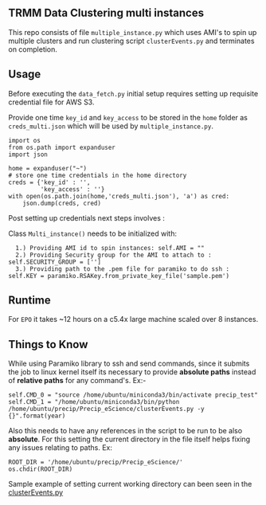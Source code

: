 ## TRMM Data Clustering multi instances

This repo consists of file `multiple_instance.py` which uses AMI's to spin up multiple clusters and run clustering script ```clusterEvents.py``` and terminates on completion.
## Usage

Before executing the `data_fetch.py` initial setup requires setting up requisite credential file for AWS S3.

Provide one time `key_id` and `key_access` to be stored in the `home` folder as `creds_multi.json` which will be used by `multiple_instance.py`.
```
import os
from os.path import expanduser
import json

home = expanduser("~")
# store one time credentials in the home directory
creds = {'key_id' : '',
         'key_access' : ''}
with open(os.path.join(home,'creds_multi.json'), 'a') as cred:
    json.dump(creds, cred)
```

Post setting up credentials next steps involves :

Class `Multi_instance()` needs to be initialized with:
  
      1.) Providing AMI id to spin instances: self.AMI = ""
      2.) Providing Security group for the AMI to attach to : self.SECURITY_GROUP = ['']
      3.) Providing path to the .pem file for paramiko to do ssh : self.KEY = paramiko.RSAKey.from_private_key_file('sample.pem')
      
## Runtime

For `EPO` it takes ~12 hours on a c5.4x large machine scaled over 8 instances.

## Things to Know

While using Paramiko library to ssh and send commands, since it submits the job to linux kernel itself its necessary to provide **absolute paths** instead of **relative paths** for any command's. 
Ex:- 
```
self.CMD_0 = "source /home/ubuntu/miniconda3/bin/activate precip_test"
self.CMD_1 = "/home/ubuntu/miniconda3/bin/python /home/ubuntu/precip/Precip_eScience/clusterEvents.py -y {}".format(year)
```
Also this needs to have any references in the script to be run to be also **absolute**. For this setting the current directory in the file itself helps fixing any issues relating to paths.
Ex:
```
ROOT_DIR = '/home/ubuntu/precip/Precip_eScience/'
os.chdir(ROOT_DIR)
```
Sample example of setting current working directory can been seen in the [clusterEvents.py](https://github.com/lkuntz/Precip_eScience/blob/master/clusterEvents.py)
